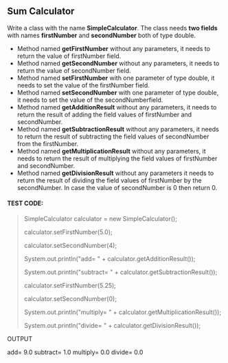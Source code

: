 ## Sum Calculator

Write a class with the name **SimpleCalculator**. The class needs **two fields** with 
names **firstNumber** and **secondNumber** both of type double.

- Method named **getFirstNumber** without any parameters, it needs to return the value of firstNumber field.
- Method named **getSecondNumber** without any parameters, it needs to return the value of secondNumber field.
- Method named **setFirstNumber** with one parameter of type double, it needs to set the value of the firstNumber field.
- Method named **setSecondNumber** with one parameter of type double, it needs to set the value of the secondNumberfield.
- Method named **getAdditionResult** without any parameters, it needs to return the result of adding the field values of firstNumber and secondNumber.
- Method named **getSubtractionResult** without any parameters, it needs to return the result of subtracting the field values of secondNumber from the firstNumber.
- Method named **getMultiplicationResult** without any parameters, it needs to return the result of multiplying the field values of firstNumber and secondNumber.
- Method named **getDivisionResult** without any parameters it needs to return the result of dividing the field values of firstNumber by the secondNumber. In case the value of secondNumber is 0 then return 0.


#### TEST CODE:

> SimpleCalculator calculator = new SimpleCalculator();
> 
> calculator.setFirstNumber(5.0);
> 
> calculator.setSecondNumber(4);
> 
> System.out.println("add= " + calculator.getAdditionResult());
> 
> System.out.println("subtract= " + calculator.getSubtractionResult());
> 
> calculator.setFirstNumber(5.25);
> 
> calculator.setSecondNumber(0);
> 
> System.out.println("multiply= " + calculator.getMultiplicationResult());
> 
> System.out.println("divide= " + calculator.getDivisionResult());

OUTPUT

add= 9.0
subtract= 1.0
multiply= 0.0
divide= 0.0
